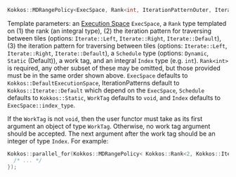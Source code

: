 ```cpp
Kokkos::MDRangePolicy<ExecSpace, Rank<int, IterationPatternOuter, IterationPatternInner>, Schedule, WorkTag, Index>
```
Template parameters: an [Execution Space](Execution-Space-API) `ExecSpace`, a `Rank` type templated on (1) the rank (an integral type), (2) the iteration pattern for traversing between tiles (options: `Iterate::Left`, `Iterate::Right`, `Iterate::Default`), (3) the iteration pattern for traversing between tiles (options: `Iterate::Left`, `Iterate::Right`, `Iterate::Default`), a `Schedule` type (options: `Dynamic`, `Static` (Default)), a work tag, and an integral `Index` type (e.g. `int`). `Rank<int>` is required, any other subset of these may be omitted, but those provided must be in the same order shown above. `ExecSpace` defaults to `Kokkos::DefaultExecutionSpace`, IterationPatterns default to `Kokkos::Iterate::Default` which depend on the `ExecSpace`, `Schedule` defaults to `Kokkos::Static`, `WorkTag` defaults to `void`, and `Index` defaults to `ExecSpace::index_type`.

If the `WorkTag` is not `void`, then the user functor must take as its first argument an object of type `WorkTag`.  Otherwise, no work tag argument should be accepted. The next argument after the work tag should be an integer of type `Index`. For example:
```cpp
Kokkos::parallel_for(Kokkos::MDRangePolicy< Kokkos::Rank<2, Kokkos::IterateRight, Kokkos::IterateRight>, int>( {{range_begin_0, range_begin_1}}, {{range_end_0, range_end_1}} ), KOKKOS_LAMBDA(const int& i, const int& j) {
  /* ... */
});
```

